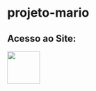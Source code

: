# projeto-mario

## Acesso ao Site: 

<a href="https://lucasborgesdecarvalho.github.io/projeto-mario/">
<img src="https://user-images.githubusercontent.com/105558309/214282700-628e16dc-4c62-4e3f-8b95-04e14f798cfb.png" 
height="75" width: "75px";
target="_blank"></a>


